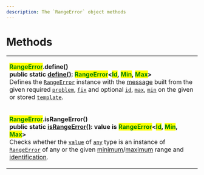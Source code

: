 ```yaml
---
description: The `RangeError` object methods
---
```


# Methods

|                                                                                                                                                                                                                                                                                                                                                                                                                                                                                                                                                                                                                                                                                                                                                                                                                                                                                                                                                                                                                                                                                                                                                                      |
| -------------------------------------------------------------------------------------------------------------------------------------------------------------------------------------------------------------------------------------------------------------------------------------------------------------------------------------------------------------------------------------------------------------------------------------------------------------------------------------------------------------------------------------------------------------------------------------------------------------------------------------------------------------------------------------------------------------------------------------------------------------------------------------------------------------------------------------------------------------------------------------------------------------------------------------------------------------------------------------------------------------------------------------------------------------------------------------------------------------------------------------------------------------------- |
| <p><mark style="color:green;"><strong>RangeError</strong></mark><strong>.define()</strong><br><strong>public static</strong> <a href="static-define.md"><strong>define()</strong></a><strong>: </strong><mark style="color:green;"><strong>RangeError</strong></mark><strong>&#x3C;</strong><mark style="color:green;"><strong>Id</strong></mark><strong>, </strong><mark style="color:green;"><strong>Min</strong></mark><strong>, </strong><mark style="color:green;"><strong>Max</strong></mark><strong>></strong><br><strong></strong>Defines the <a href="broken-reference"><code>RangeError</code></a> instance with the <a href="../../commonerror/accessors/get-message.md">message</a> built from the given required <a href="static-define.md#problem-string"><code>problem</code></a>, <a href="static-define.md#fix-string"><code>fix</code></a> and optional <a href="static-define.md#id-id"><code>id</code></a>, <a href="static-define.md#max-number"><code>max</code></a>, <a href="static-define.md#min-number"><code>min</code></a> on the given or stored <a href="static-define.md#template-rangeerror.template"><code>template</code></a>.</p> |
| <p><mark style="color:green;"><strong>RangeError</strong></mark><strong>.isRangeError()</strong><br><strong>public static</strong> <a href="static-israngeerror.md"><strong>isRangeError()</strong></a><strong>: value is </strong><mark style="color:green;"><strong>RangeError</strong></mark><strong>&#x3C;</strong><mark style="color:green;"><strong>Id</strong></mark><strong>, </strong><mark style="color:green;"><strong>Min</strong></mark><strong>, </strong><mark style="color:green;"><strong>Max</strong></mark><strong>></strong><br><strong></strong>Checks whether the <a href="static-israngeerror.md#value-any"><code>value</code></a> of <a href="https://www.typescriptlang.org/docs/handbook/2/everyday-types.html#any"><code>any</code></a> type is an instance of <a href="broken-reference"><code>RangeError</code></a> of any or the given <a href="static-israngeerror.md#min-number">minimum</a>/<a href="static-israngeerror.md#max-number">maximum</a> range and <a href="static-israngeerror.md#id-id">identification</a>.</p>                                                                                                        |
